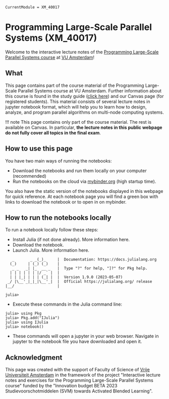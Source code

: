 ```@meta
CurrentModule = XM_40017
```
# Programming Large-Scale Parallel Systems (XM_40017)

Welcome to the interactive lecture notes of the [Programming Large-Scale Parallel Systems course](https://studiegids.vu.nl/EN/courses/2023-2024/XM_40017#/) at [VU Amsterdam](https://vu.nl)!

## What

This page contains part of the course material of the Programming Large-Scale Parallel Systems course at VU Amsterdam.
Further information about this course is found in the study guide
([click here](https://studiegids.vu.nl/EN/courses/2023-2024/XM_40017#/)) and our Canvas page (for registered students). This material consists of several lecture notes in jupyter notebook format, which will help you to learn how to design, analyze, and program parallel algorithms on multi-node computing systems.

!!! note
    This page contains only part of the course material. The rest is available on Canvas. In particular, **the lecture notes in this public webpage do not fully cover all topics in the final exam**.

## How to use this page

You have two main ways of running the notebooks:

- Download the notebooks and run them locally on your computer (recommended)
- Run the notebooks on the cloud via [mybinder.org](https://mybinder.org) (high startup time).

You also have the static version of the notebooks displayed in this webpage for quick reference. At each notebook page you will find a green box with links to download the notebook or to open in on mybinder.

## How to run the notebooks locally

To run a notebook locally follow these steps:

- Install Julia (if not done already). More information here.
- Download the notebook.
- Launch Julia. More information here.
```
   _       _ _(_)_     |  Documentation: https://docs.julialang.org
  (_)     | (_) (_)    |
   _ _   _| |_  __ _   |  Type "?" for help, "]?" for Pkg help.
  | | | | | | |/ _` |  |
  | | |_| | | | (_| |  |  Version 1.9.0 (2023-05-07)
 _/ |\__'_|_|_|\__'_|  |  Official https://julialang.org/ release
|__/                   |

julia> 
```
- Execute these commands in the Julia command line:

```
julia> using Pkg
julia> Pkg.add("IJulia")
julia> using IJulia
julia> notebook()
```
- These commands will open a jupyter in your web browser. Navigate in jupyter to the notebook file you have downloaded and open it.


## Acknowledgment

This page was created with the support of Faculty of Science of [Vrije Universiteit Amsterdam](https://vu.nl) in the framework of the project "Interactive lecture notes and exercises for the Programming Large-Scale Parallel Systems course" funded by the "Innovation budget BETA 2023 Studievoorschotmiddelen (SVM) towards Activated Blended Learning".
